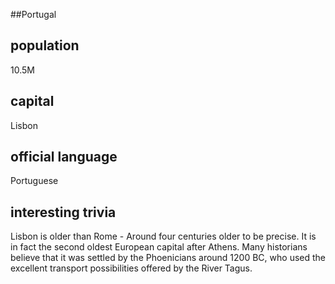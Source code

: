 ##Portugal
## population
10.5M

## capital
Lisbon
 
## official language
Portuguese

## interesting trivia
Lisbon is older than Rome - Around four centuries older to be precise. It is in fact the second oldest European capital after Athens. Many historians believe that it was settled by the Phoenicians around 1200 BC, who used the excellent transport possibilities offered by the River Tagus.


